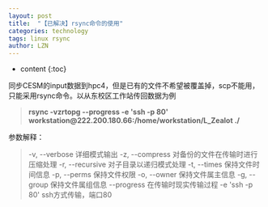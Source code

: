 ```yaml
---
layout: post
title:  "【已解决】rsync命令的使用" 
categories: technology
tags: linux rsync
author: LZN
---
```


* content
{:toc}

同步CESM的input数据到hpc4，但是已有的文件不希望被覆盖掉，scp不能用，只能采用rsync命令。以从东校区工作站传回数据为例
<blockquote><strong>rsync -vzrtopg --progress -e 'ssh -p 80' workstation@222.200.180.66:/home/workstation/L_Zealot ./</strong></blockquote>
参数解释：
<blockquote>-v, --verbose 详细模式输出
-z, --compress 对备份的文件在传输时进行压缩处理
-r, --recursive 对子目录以递归模式处理
-t, --times 保持文件时间信息
-p, --perms 保持文件权限
-o, --owner 保持文件属主信息
-g, --group 保持文件属组信息
--progress 在传输时现实传输过程
-e 'ssh -p 80' ssh方式传输，端口80</blockquote>
